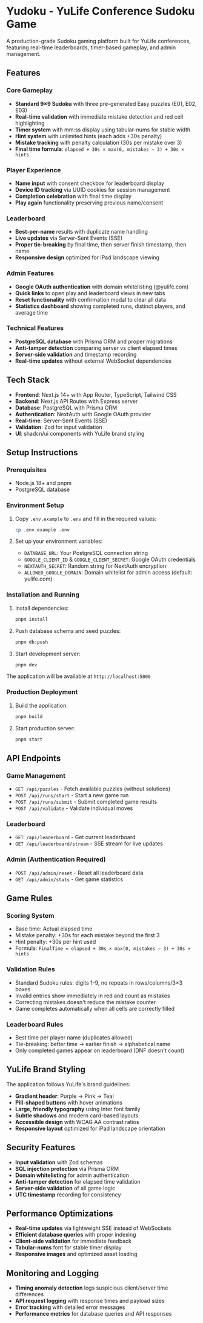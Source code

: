 # Yudoku - YuLife Conference Sudoku Game

A production-grade Sudoku gaming platform built for YuLife conferences, featuring real-time leaderboards, timer-based gameplay, and admin management.

## Features

### Core Gameplay
- **Standard 9×9 Sudoku** with three pre-generated Easy puzzles (E01, E02, E03)
- **Real-time validation** with immediate mistake detection and red cell highlighting
- **Timer system** with mm:ss display using tabular-nums for stable width
- **Hint system** with unlimited hints (each adds +30s penalty)
- **Mistake tracking** with penalty calculation (30s per mistake over 3)
- **Final time formula**: `elapsed + 30s × max(0, mistakes − 3) + 30s × hints`

### Player Experience
- **Name input** with consent checkbox for leaderboard display
- **Device ID tracking** via UUID cookies for session management
- **Completion celebration** with final time display
- **Play again** functionality preserving previous name/consent

### Leaderboard
- **Best-per-name** results with duplicate name handling
- **Live updates** via Server-Sent Events (SSE)
- **Proper tie-breaking** by final time, then server finish timestamp, then name
- **Responsive design** optimized for iPad landscape viewing

### Admin Features
- **Google OAuth authentication** with domain whitelisting (@yulife.com)
- **Quick links** to open play and leaderboard views in new tabs
- **Reset functionality** with confirmation modal to clear all data
- **Statistics dashboard** showing completed runs, distinct players, and average time

### Technical Features
- **PostgreSQL database** with Prisma ORM and proper migrations
- **Anti-tamper detection** comparing server vs client elapsed times
- **Server-side validation** and timestamp recording
- **Real-time updates** without external WebSocket dependencies

## Tech Stack

- **Frontend**: Next.js 14+ with App Router, TypeScript, Tailwind CSS
- **Backend**: Next.js API Routes with Express server
- **Database**: PostgreSQL with Prisma ORM
- **Authentication**: NextAuth with Google OAuth provider
- **Real-time**: Server-Sent Events (SSE)
- **Validation**: Zod for input validation
- **UI**: shadcn/ui components with YuLife brand styling

## Setup Instructions

### Prerequisites
- Node.js 18+ and pnpm
- PostgreSQL database

### Environment Setup
1. Copy `.env.example` to `.env` and fill in the required values:
   ```bash
   cp .env.example .env
   ```

2. Set up your environment variables:
   - `DATABASE_URL`: Your PostgreSQL connection string
   - `GOOGLE_CLIENT_ID` & `GOOGLE_CLIENT_SECRET`: Google OAuth credentials
   - `NEXTAUTH_SECRET`: Random string for NextAuth encryption
   - `ALLOWED_GOOGLE_DOMAIN`: Domain whitelist for admin access (default: yulife.com)

### Installation and Running
1. Install dependencies:
   ```bash
   pnpm install
   ```

2. Push database schema and seed puzzles:
   ```bash
   pnpm db:push
   ```

3. Start development server:
   ```bash
   pnpm dev
   ```

The application will be available at `http://localhost:5000`

### Production Deployment
1. Build the application:
   ```bash
   pnpm build
   ```

2. Start production server:
   ```bash
   pnpm start
   ```

## API Endpoints

### Game Management
- `GET /api/puzzles` - Fetch available puzzles (without solutions)
- `POST /api/runs/start` - Start a new game run
- `POST /api/runs/submit` - Submit completed game results
- `POST /api/validate` - Validate individual moves

### Leaderboard
- `GET /api/leaderboard` - Get current leaderboard
- `GET /api/leaderboard/stream` - SSE stream for live updates

### Admin (Authentication Required)
- `POST /api/admin/reset` - Reset all leaderboard data
- `GET /api/admin/stats` - Get game statistics

## Game Rules

### Scoring System
- Base time: Actual elapsed time
- Mistake penalty: +30s for each mistake beyond the first 3
- Hint penalty: +30s per hint used
- Formula: `FinalTime = elapsed + 30s × max(0, mistakes − 3) + 30s × hints`

### Validation Rules
- Standard Sudoku rules: digits 1-9, no repeats in rows/columns/3×3 boxes
- Invalid entries show immediately in red and count as mistakes
- Correcting mistakes doesn't reduce the mistake counter
- Game completes automatically when all cells are correctly filled

### Leaderboard Rules
- Best time per player name (duplicates allowed)
- Tie-breaking: better time → earlier finish → alphabetical name
- Only completed games appear on leaderboard (DNF doesn't count)

## YuLife Brand Styling

The application follows YuLife's brand guidelines:
- **Gradient header**: Purple → Pink → Teal
- **Pill-shaped buttons** with hover animations
- **Large, friendly typography** using Inter font family
- **Subtle shadows** and modern card-based layouts
- **Accessible design** with WCAG AA contrast ratios
- **Responsive layout** optimized for iPad landscape orientation

## Security Features

- **Input validation** with Zod schemas
- **SQL injection protection** via Prisma ORM
- **Domain whitelisting** for admin authentication
- **Anti-tamper detection** for elapsed time validation
- **Server-side validation** of all game logic
- **UTC timestamp** recording for consistency

## Performance Optimizations

- **Real-time updates** via lightweight SSE instead of WebSockets
- **Efficient database queries** with proper indexing
- **Client-side validation** for immediate feedback
- **Tabular-nums** font for stable timer display
- **Responsive images** and optimized asset loading

## Monitoring and Logging

- **Timing anomaly detection** logs suspicious client/server time differences
- **API request logging** with response times and payload sizes
- **Error tracking** with detailed error messages
- **Performance metrics** for database queries and API responses
